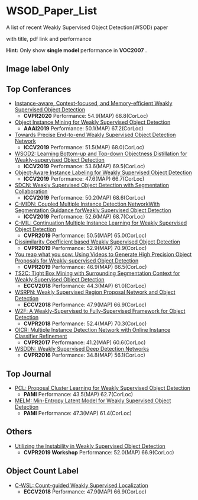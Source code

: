 # WSOD_Paper_List
A list of recent Weakly Supervised Object Detection(WSOD) paper <br>

with title, pdf link and performance

**Hint:** Only show **single model** performance in **VOC2007** . 

Image label Only
---
## Top Conferances

- [Instance-aware, Context-focused, and Memory-efficient Weakly Supervised Object Detection](https://arxiv.org/pdf/2004.04725.pdf)
    - **CVPR2020**  Performance: 54.9(MAP) 68.8(CorLoc)
- [Object Instance Mining for Weakly Supervised Object Detection](https://arxiv.org/pdf/2002.01087.pdf)
    - **AAAI2019**  Performance: 50.1(MAP) 67.2(CorLoc)
- [Towards Precise End-to-end Weakly Supervised Object Detection Network](https://arxiv.org/pdf/1911.12148.pdf)
    - **ICCV2019**  Performance: 51.5(MAP) 68.0(CorLoc)
- [WSOD2: Learning Bottom-up and Top-down Objectness Distillation for Weakly-supervised Object Detection](https://arxiv.org/pdf/1909.04972.pdf)
    - **ICCV2019**  Performance: 53.6(MAP) 69.5(CorLoc)
- [Object-Aware Instance Labeling for Weakly Supervised Object Detection](https://arxiv.org/pdf/1908.03792.pdf)
    - **ICCV2019**  Performance: 47.6(MAP) 66.7(CorLoc)
- [SDCN: Weakly Supervised Object Detection with Segmentation Collaboration](https://arxiv.org/pdf/1904.00551.pdf)
    - **ICCV2019**  Performance: 50.2(MAP) 68.6(CorLoc)
- [C-MIDN: Coupled Multiple Instance Detection NetworkWith Segmentation Guidance forWeakly Supervised Object Detection](http://openaccess.thecvf.com/content_ICCV_2019/papers/Gao_C-MIDN_Coupled_Multiple_Instance_Detection_Network_With_Segmentation_Guidance_for_ICCV_2019_paper.pdf)
    - **ICCV2019**  Performance: 52.6(MAP) 68.7(CorLoc)
- [C-MIL: Continuation Multiple Instance Learning for Weakly Supervised Object Detection](https://arxiv.org/pdf/1904.05647.pdf)
    - **CVPR2019**  Performance: 50.5(MAP) 65.0(CorLoc)
- [Dissimilarity Coefficient based Weakly Supervised Object Detection](https://arxiv.org/pdf/1811.10016.pdf)
    - **CVPR2019**  Performance: 52.9(MAP) 70.9(CorLoc)
- [You reap what you sow: Using Videos to Generate High Precision Object Proposals for Weakly-supervised Object Detection](http://openaccess.thecvf.com/content_CVPR_2019/papers/Singh_You_Reap_What_You_Sow_Using_Videos_to_Generate_High_CVPR_2019_paper.pdf)
    - **CVPR2019**  Performance: 46.9(MAP) 66.5(CorLoc)
- [TS2C: Tight Box Mining with Surrounding Segmentation Context for Weakly Supervised Object Detection](https://arxiv.org/pdf/1807.04897.pdf)
    - **ECCV2018**  Performance: 44.3(MAP) 61.0(CorLoc)
- [WSRPN: Weakly Supervised Region Proposal Network and Object Detection](http://pengtang.xyz/publications/0640.pdf)
    - **ECCV2018**  Performance: 47.9(MAP) 66.9(CorLoc)
- [W2F: A Weakly-Supervised to Fully-Supervised Framework for Object Detection](http://openaccess.thecvf.com/content_cvpr_2018/papers/Zhang_W2F_A_Weakly-Supervised_CVPR_2018_paper.pdf)
    - **CVPR2018**  Performance: 52.4(MAP) 70.3(CorLoc)
- [OICR: Multiple Instance Detection Network with Online Instance Classifier Refinement](https://arxiv.org/pdf/1704.00138.pdf)
    - **CVPR2017**  Performance: 41.2(MAP) 60.6(CorLoc)
- [WSDDN: Weakly Supervised Deep Detection Networks](https://www.cv-foundation.org/openaccess/content_cvpr_2016/papers/Bilen_Weakly_Supervised_Deep_CVPR_2016_paper.pdf)
    - **CVPR2016**  Performance: 34.8(MAP) 56.1(CorLoc)

## Top Journal
- [PCL: Proposal Cluster Learning for Weakly Supervised Object Detection](https://arxiv.org/pdf/1807.03342.pdf)
    - **PAMI**  Performance: 43.5(MAP) 62.7(CorLoc)
- [MELM: Min-Entropy Latent Model for Weakly Supervised Object Detection](https://arxiv.org/pdf/1902.06057.pdf)
    - **PAMI**  Performance: 47.3(MAP) 61.4(CorLoc)

## Others
- [Utilizing the Instability in Weakly Supervised Object Detection](https://arxiv.org/pdf/1906.06023.pdf)
    - **CVPR2019 Workshop** Performance: 52.0(MAP) 66.9(CorLoc)

Object Count Label
---
- [C-WSL: Count-guided Weakly Supervised Localization](https://arxiv.org/pdf/1711.05282.pdf)
    - **ECCV2018**  Performance: 47.9(MAP) 66.9(CorLoc)

